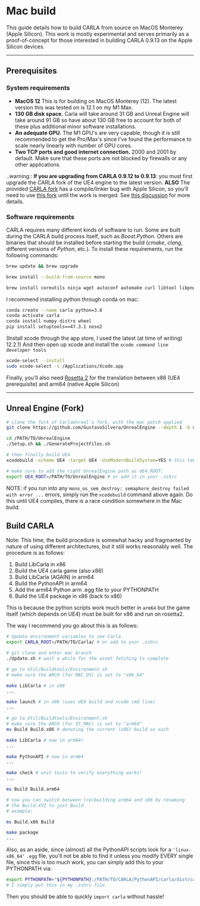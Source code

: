 # Mac build

This guide details how to build CARLA from source on MacOS Monterey (Apple Silicon). This work is mostly experimental and serves primarily as a proof-of-concept for those interested in building CARLA 0.9.13 on the Apple Silicon devices. 

---
## Prerequisites

### System requirements

* __MacOS 12__ This is for building on MacOS Monterey (12). The latest version this was tested on is 12.1 on my M1 Max.
* __130 GB disk space.__ Carla will take around 31 GB and Unreal Engine will take around 91 GB so have about 130 GB free to account for both of these plus additional minor software installations. 
* __An adequate GPU.__ The M1 GPU's are very capable, though it is still recommended to get the Pro/Max's since I've found the performance to scale nearly linearly with number of GPU cores. 
* __Two TCP ports and good internet connection.__ 2000 and 2001 by default. Make sure that these ports are not blocked by firewalls or any other applications. 

..warning::
    __If you are upgrading from CARLA 0.9.12 to 0.9.13__: you must first upgrade the CARLA fork of the UE4 engine to the latest version. **ALSO** The provided [CARLA fork](https://github.com/CarlaUnreal/UnrealEngine) has a compile/linker bug with Apple Silicon, so you'll need to use [this fork](https://github.com/GustavoSilvera/UnrealEngine) until the work is merged. See [this discussion](https://github.com/carla-simulator/carla/discussions/4848) for more details.


### Software requirements

CARLA requires many different kinds of software to run. Some are built during the CARLA build process itself, such as *Boost.Python*. Others are binaries that should be installed before starting the build (*cmake*, *clang*, different versions of *Python*, etc.). To install these requirements, run the following commands:

```bash
brew update && brew upgrade

brew install --build-from-source mono

brew install coreutils ninja wget autoconf automake curl libtool libpng aria2 libiconv
```

I recommend installing python through conda on mac:
```bash
conda create --name carla python=3.8
conda activate carla
conda install numpy distro wheel
pip install setuptools==47.3.1 nose2
```

(Install xcode through the app store, I used the latest (at time of writing) 12.2.1)
And then open up xcode and install the `xcode command line developer tools`
```bash
xcode-select --install
sudo xcode-select -s /Applications/Xcode.app
```

Finally, you'll also need [Rosetta 2](https://support.apple.com/en-us/HT211861) for the translation between x86 (UE4 prerequisite) and arm64 (native Apple Silicon)

---

## Unreal Engine (Fork)

```bash
# clone the fork of CarlaUnreal's fork, with the mac patch applied
git clone https://github.com/GustavoSilvera/UnrealEngine --depth 1 -b mac-dev

cd /PATH/TO/UnrealEngine
./Setup.sh && ./GenerateProjectFiles.sh

# then finally build UE4
xcodebuild -scheme UE4 -target UE4 -UseModernBuildSystem=YES # this takes a while to complete

# make sure to add the right UnrealEngine path as UE4_ROOT:
export UE4_ROOT=/PATH/TO/UnrealEngine # or add it in your .zshrc
```

NOTE: if you run into any `mono_os_sem_destroy: semaphore_destroy failed with error ...` errors, simply run the `xcodebuild` command above again. Do this until UE4 compiles, there is a race condition somewhere in the Mac build.

## Build CARLA 

Note: This time, the build procedure is somewhat hacky and fragmanted by nature of using different architectures, but it still works reasonably well. The procedure is as follows:
1. Build LibCarla in x86
2. Build the UE4 carla game (also x86)
3. Build LibCarla (AGAIN) in arm64
4. Build the PythonAPI in arm64
5. Add the arm64 Python arm .egg file to your PYTHONPATH
6. Build the UE4 package in x86 (back to x86)


This is because the python scripts work much better in `arm64` but the game itself (which depends on UE4) must be built for x86 and run on rosetta2.

The way I recommend you go about this is as follows:
```bash
# Update environment variables to see Carla
export CARLA_ROOT=/PATH/TO/Carla/ # or add to your .zshrc

# git clone and enter mac branch
./Update.sh # wait a while for the asset fetching to complete

# go to Util/Buildtools/Environment.sh
# make sure the ARCH (for MAC_OS) is set to "x86_64"

make LibCarla # in x86
...

make launch # in x86 (uses UE4 build and xcode cmd line)
...

# go to Util/Buildtools/Environment.sh
# make sure the ARCH (for IS_MAC) is set to "arm64"
mv Build Build.x86 # denoting the current (x86) build as such

make LibCarla # now in arm64!
...

make PythonAPI # now in arm64
...

make check # unit tests to verify everything works!
...

mv Build Build.arm64

# now you can switch between (re)building arm64 and x86 by renaming
# the Build.XYZ to just Build
# example:

mv Build.x86 Build

make package
...

```

Also, as an aside, since (almost) all the PythonAPI scripts look for a `'linux-x86_64'` `.egg` file, you'll not be able to find it unless you modify EVERY single file, since this is too much work, you can simply add this to your PYTHONPATH via:
```bash
export PYTHONPATH="${PYTHONPATH}:/PATH/TO/CARLA/PythonAPI/carla/dist/carla-0.9.13-py3.8-macosx-11.0-arm64.egg"
# I simply put this in my .zshrc file
```
Then you should be able to quickly `import carla` without hassle!